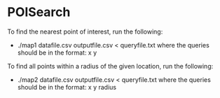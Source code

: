 # POISearch
To find the nearest point of interest, run the following:
* ./map1 datafile.csv outputfile.csv < queryfile.txt
where the queries should be in the format: x y

To find all points within a radius of the given location, run the following:
* ./map2 datafile.csv outputfile.csv < queryfile.txt
where the queries should be in the format: x y radius
